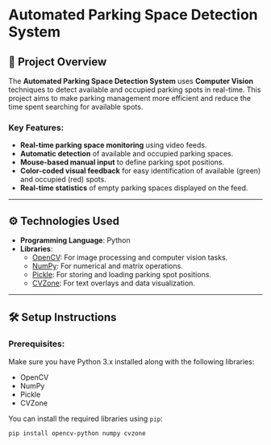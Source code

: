 # Automated Parking Space Detection System

## 🚗 Project Overview

The **Automated Parking Space Detection System** uses **Computer Vision** techniques to detect available and occupied parking spots in real-time. This project aims to make parking management more efficient and reduce the time spent searching for available spots.

### Key Features:
- **Real-time parking space monitoring** using video feeds.
- **Automatic detection** of available and occupied parking spaces.
- **Mouse-based manual input** to define parking spot positions.
- **Color-coded visual feedback** for easy identification of available (green) and occupied (red) spots.
- **Real-time statistics** of empty parking spaces displayed on the feed.

---

## ⚙️ Technologies Used

- **Programming Language**: Python
- **Libraries**:
  - [OpenCV](https://opencv.org/): For image processing and computer vision tasks.
  - [NumPy](https://numpy.org/): For numerical and matrix operations.
  - [Pickle](https://docs.python.org/3/library/pickle.html): For storing and loading parking spot positions.
  - [CVZone](https://github.com/cvzone/cvzone): For text overlays and data visualization.
  
---

## 🛠️ Setup Instructions

### Prerequisites:
Make sure you have Python 3.x installed along with the following libraries:
- OpenCV
- NumPy
- Pickle
- CVZone

You can install the required libraries using `pip`:
```bash
pip install opencv-python numpy cvzone
